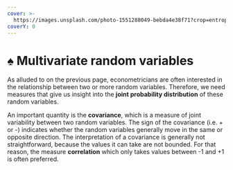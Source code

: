 ```yaml
---
cover: >-
  https://images.unsplash.com/photo-1551288049-bebda4e38f71?crop=entropy&cs=srgb&fm=jpg&ixid=M3wxOTcwMjR8MHwxfHNlYXJjaHw0fHxlY29ub21pY3N8ZW58MHx8fHwxNjg1NzA4OTg4fDA&ixlib=rb-4.0.3&q=85
coverY: 0
---
```


# ♠ Multivariate random variables

As alluded to on the previous page, econometricians are often interested in the relationship between two or more random variables. Therefore, we need measures that give us insight into the **joint probability distribution** of these random variables.&#x20;

An important quantity is the **covariance**, which is a measure of joint variability between two random variables. The sign of the covariance (i.e. + or -) indicates whether the random variables generally move in the same or opposite direction. The interpretation of a covariance is generally not straightforward, because the values it can take are not bounded. For that reason, the measure **correlation** which only takes values between -1 and +1  is often preferred.&#x20;

&#x20;
